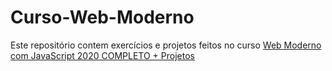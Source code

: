 # Curso-Web-Moderno
Este repositório contem exercícios e projetos feitos no curso [Web Moderno com JavaScript 2020 COMPLETO + Projetos](https://www.cod3r.com.br/courses/web-moderno)
